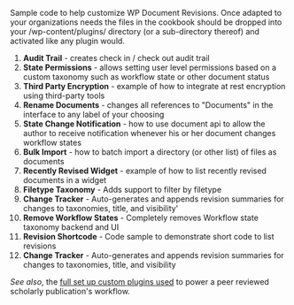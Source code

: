 Sample code to help customize WP Document Revisions. Once adapted to your organizations needs the files in the cookbook should be dropped into your /wp-content/plugins/ directory (or a sub-directory thereof) and activated like any plugin would.

1. **Audit Trail** - creates check in / check out audit trail
1. **State Permissions** - allows setting user level permissions based on a custom taxonomy such as workflow state or other document status
1. **Third Party Encryption** - example of how to integrate at rest encryption using third-party tools
1. **Rename Documents** - changes all references to "Documents" in the interface to any label of your choosing
1. **State Change Notification** - how to use document api to allow the author to receive notification whenever his or her document changes workflow states
1. **Bulk Import** - how to batch import a directory (or other list) of files as documents
1. **Recently Revised Widget** - example of how to list recently revised documents in a widget
1. **Filetype Taxonomy** - Adds support to filter by filetype
1. **Change Tracker** - Auto-generates and appends revision summaries for changes to taxonomies, title, and visibility'
1. **Remove Workflow States** - Completely removes Workflow state taxonomy backend and UI
1. **Revision Shortcode** - Code sample to demonstrate short code to list revisions
1. **Change Tracker** - Auto-generates and appends revision summaries for changes to taxonomies, title, and visibility

*See also*, the [full set up custom plugins used](https://github.com/benbalter/PCLJ-Members-Workspace) to power a peer reviewed scholarly publication's workflow.